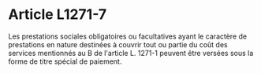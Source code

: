 # Article L1271-7

Les prestations sociales obligatoires ou facultatives ayant le caractère de prestations en nature destinées à couvrir tout ou partie du coût des services mentionnés au B de l'article L. 1271-1 peuvent être versées sous la forme de titre spécial de paiement.